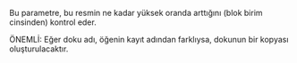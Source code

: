 Bu parametre, bu resmin ne kadar yüksek oranda arttığını (blok birim cinsinden) kontrol eder.

ÖNEMLİ: Eğer doku adı, öğenin kayıt adından farklıysa, dokunun bir kopyası oluşturulacaktır.